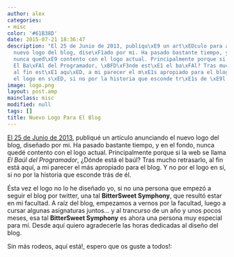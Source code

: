 ```yaml
---
author: alex
categories:
- misc
color: '#61B38D'
date: 2015-07-21 18:36:47
description: "El 25 de Junio de 2013, publiqu\xE9 un art\xEDculo para anunciando el
  nuevo logo del blog, dise\xF1ado por mi. Ha pasado bastante tiempo, y en el fondo,
  nunca qued\xE9 contento con el logo actual. Principalmente porque si la web se llama
  El Ba\xFAl del Programador, \xBFD\xF3nde est\xE1 el ba\xFAl? Tras mucho retrasarlo,
  al fin est\xE1 aqu\xED, a mi parecer el m\xE1s apropiado para el blog. Y no por
  el logo en s\xED, si no por la historia que esconde tr\xE1s de \xE9l."
image: logo.png
layout: post.amp
mainclass: misc
modified: null
tags: []
title: Nuevo Logo Para El Blog
---
```


[El 25 de Junio de 2013](/vota-por-el-logo-que-mas-te-guste-para-el-baul-del-programador/), publiqué un artículo anunciando el nuevo logo del blog, diseñado por mi. Ha pasado bastante tiempo, y en el fondo, nunca quedé contento con el logo actual. Principalmente porque si la web se llama _El Baúl del Programador_, ¿Dónde está el baúl? Tras mucho retrasarlo, al fin está aquí, a mi parecer el más apropiado para el blog. Y no por el logo en sí, si no por la historia que esconde trás de él.

<!--more-->

Ésta vez el logo no lo he diseñado yo, si no una persona que empezó a seguir el blog por twitter, una tal __BitterSweet Symphony__, que resultó estar en mi facultad. A raíz del blog, empezamos a vernos por la facultad, luego a cursar algunas asignaturas juntos... y al trancurso de un año y unos pocos meses, esa tal __BitterSweet Symphony__ es ahora una persona muy especial para mí. Desde aquí quiero agradecerle las horas dedicadas al diseño del blog.

Sin más rodeos, aquí está!, espero que os guste a todos!:

<figure>
<amp-img on="tap:lightbox1" role="button" tabindex="0" layout="responsive" src="/img/logo.png" title="{{ page.title }}" alt="{{ page.title }}" width="550px" height="414px" />
</figure>